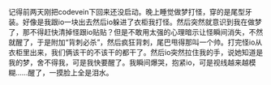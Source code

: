 记得前两天刚把codevein下回来还没启动。晚上睡觉做梦打怪，穿的是尾型牙装。好像是我跟io一块出去然后io躲进了衣柜我打怪。然后突然就意识到我在做梦了，那不得赶快清掉怪跟io贴贴？但是不敢用太强的心理暗示让怪瞬间消失，不然就醒了，于是附加“背刺必杀”，然后疯狂背刺，尾巴甩得那叫一个帅。打完怪io从衣柜里出来，我们俩该干的不该干的都干了。然后io突然拉住我的手，说她知道是我的梦，舍不得我，可是我快要醒了。我瞬间爆哭，抱紧io，可是视线越来越模糊……醒了，一摸脸上全是泪水。
